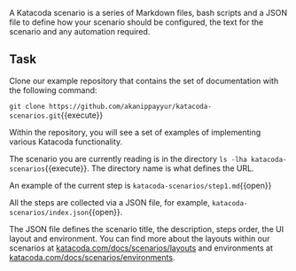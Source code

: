 A Katacoda scenario is a series of Markdown files, bash scripts and a JSON file to define how your scenario should be configured, the text for the scenario and any automation required.

## Task

Clone our example repository that contains the set of documentation with the following command:

`git clone https://github.com/akanippayyur/katacoda-scenarios.git`{{execute}}

Within the repository, you will see a set of examples of implementing various Katacoda functionality.

The scenario you are currently reading is in the directory `ls -lha katacoda-scenarios`{{execute}}. The directory name is what defines the URL.

An example of the current step is `katacoda-scenarios/step1.md`{{open}}

All the steps are collected via a JSON file, for example, `katacoda-scenarios/index.json`{{open}}.

The JSON file defines the scenario title, the description, steps order, the UI layout and environment. You can find more about the layouts within our scenarios at [katacoda.com/docs/scenarios/layouts](https://katacoda.com/docs/scenarios/layouts) and environments at [katacoda.com/docs/scenarios/environments](https://katacoda.com/docs/scenarios/environments).
